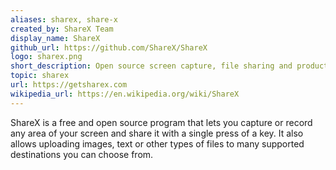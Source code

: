 ```yaml
---
aliases: sharex, share-x
created_by: ShareX Team
display_name: ShareX
github_url: https://github.com/ShareX/ShareX
logo: sharex.png
short_description: Open source screen capture, file sharing and productivity tool.
topic: sharex
url: https://getsharex.com
wikipedia_url: https://en.wikipedia.org/wiki/ShareX
---
```

ShareX is a free and open source program that lets you capture or record any area of your screen and share it with a single press of a key. It also allows uploading images, text or other types of files to many supported destinations you can choose from.